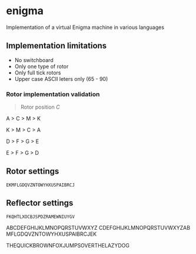 # enigma

Implementation of a virtual Enigma machine in various languages

## Implementation limitations

* No switchboard
* Only one type of rotor
* Only full tick rotors
* Upper case ASCII leters only (65 - 90)

### Rotor implementation validation

> Rotor position *C*

A > C > M > K

K > M > C > A

D > F > G > E

E > F > G > D

## Rotor settings

`EKMFLGDQVZNTOWYHXUSPAIBRCJ`

## Reflector settings

`FKQHTLXOCBJSPDZRAMEWNIUYGV`


ABCDEFGHIJKLMNOPQRSTUVWXYZ
CDEFGHIJKLMNOPQRSTUVWXYZAB
MFLGDQVZNTOWYHXUSPAIBRCJEK


THEQUICKBROWNFOXJUMPSOVERTHELAZYDOG